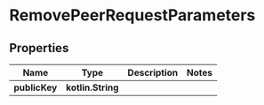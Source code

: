 
# RemovePeerRequestParameters

## Properties
Name | Type | Description | Notes
------------ | ------------- | ------------- | -------------
**publicKey** | **kotlin.String** |  | 



